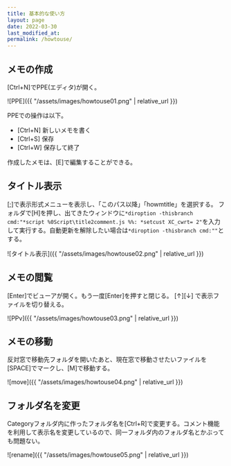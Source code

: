 ```yaml
---
title: 基本的な使い方
layout: page
date: 2022-03-30
last_modified_at: 
permalink: /howtouse/
---
```


## メモの作成

[Ctrl+N]でPPE(エディタ)が開く。

![PPE]({{ "/assets/images/howtouse01.png" | relative_url }})

PPEでの操作は以下。

- [Ctrl+N] 新しいメモを書く
- [Ctrl+S] 保存
- [Ctrl+W] 保存して終了

作成したメモは、[E]で編集することができる。

## タイトル表示

[;]で表示形式メニューを表示し、「このパス以降」「howmtitle」を選択する。
フォルダで[H]を押し、出てきたウィンドウに`*diroption -thisbranch cmd:"*script %0Script\title2comment.js %%: *setcust XC_cwrt= 2"`を入力して実行する。自動更新を解除したい場合は`*diroption -thisbranch cmd:""`とする。

![タイトル表示]({{ "/assets/images/howtouse02.png" | relative_url }})

## メモの閲覧

[Enter]でビューアが開く。もう一度[Enter]を押すと閉じる。
[↑][↓] で表示ファイルを切り替える。

![PPv]({{ "/assets/images/howtouse03.png" | relative_url }})

## メモの移動

反対窓で移動先フォルダを開いたあと、現在窓で移動させたいファイルを[SPACE]でマークし、[M]で移動する。

![move]({{ "/assets/images/howtouse04.png" | relative_url }})

## フォルダ名を変更

Categoryフォルダ内に作ったフォルダ名を[Ctrl+R]で変更する。コメント機能を利用して表示名を変更しているので、同一フォルダ内のフォルダ名とかぶっても問題ない。

![rename]({{ "/assets/images/howtouse05.png" | relative_url }})


